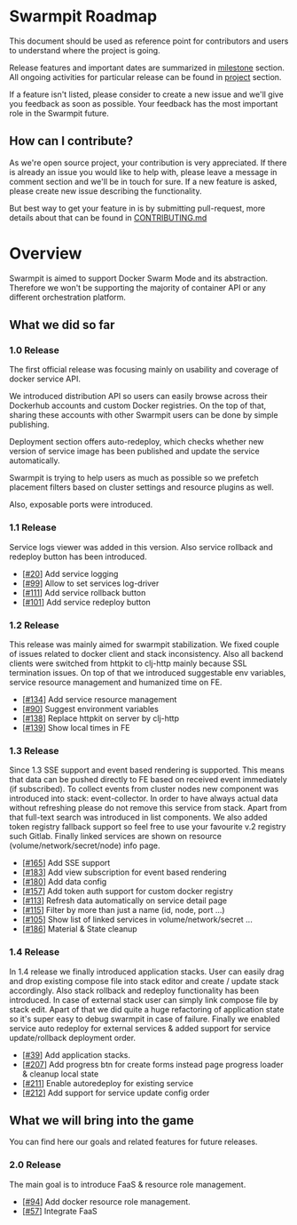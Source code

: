 Swarmpit Roadmap
================

This document should be used as reference point for contributors and users to understand where the
project is going.

Release features and important dates are summarized in 
[milestone](https://github.com/swarmpit/swarmpit/milestones) section. <br />
All ongoing activities for particular release can be found in 
[project](https://github.com/swarmpit/swarmpit/projects) section.

If a feature isn't listed, please consider to create a new issue and we'll give you feedback as soon
as possible. Your feedback has the most important role in the Swarmpit future.

## How can I contribute?

As we're open source project, your contribution is very appreciated. If there is already an issue you
would like to help with, please leave a message in comment section and we'll be in touch for sure. If a new feature is asked, please create new issue describing the functionality.

But best way to get your feature in is by submitting pull-request, more details about that can be found in [CONTRIBUTING.md](CONTRIBUTING.md)

# Overview

Swarmpit is aimed to support Docker Swarm Mode and its abstraction. Therefore we won't be supporting  the majority of container API or any different orchestration platform. 
 
## What we did so far 
 
### 1.0 Release

The first official release was focusing mainly on usability and coverage of docker service API.

We introduced distribution API so users can easily browse across their Dockerhub accounts and
custom Docker registries. On the top of that, sharing these accounts with other Swarmpit users
can be done by simple publishing.

Deployment section offers auto-redeploy, which checks whether new version of service image has been
published and update the service automatically.

Swarmpit is trying to help users as much as possible so we prefetch placement filters based
on cluster settings and resource plugins as well.

Also, exposable ports were introduced.

### 1.1 Release

Service logs viewer was added in this version. Also service rollback and redeploy button has been introduced.

-  [[#20](https://github.com/swarmpit/swarmpit/issues/20)] Add service logging
-  [[#99](https://github.com/swarmpit/swarmpit/issues/99)] Allow to set services log-driver
-  [[#111](https://github.com/swarmpit/swarmpit/issues/111)] Add service rollback button
-  [[#101](https://github.com/swarmpit/swarmpit/issues/101)] Add service redeploy button

### 1.2 Release

This release was mainly aimed for swarmpit stabilization. We fixed couple of issues related to docker client
and stack inconsistency. Also all backend clients were switched from httpkit to clj-http mainly because SSL
termination issues. On top of that we introduced suggestable env variables, service resource management and
humanized time on FE.

- [[#134](https://github.com/swarmpit/swarmpit/issues/134)] Add service resource management
- [[#90](https://github.com/swarmpit/swarmpit/issues/90)] Suggest environment variables
- [[#138](https://github.com/swarmpit/swarmpit/issues/138)] Replace httpkit on server by clj-http
- [[#139](https://github.com/swarmpit/swarmpit/issues/139)] Show local times in FE

### 1.3 Release

Since 1.3 SSE support and event based rendering is supported. This means that data can be pushed directly
to FE based on received event immediately (if subscribed). To collect events from cluster nodes new component
was introduced into stack: event-collector. In order to have always actual data without refreshing please
do not remove this service from stack. Apart from that full-text search was introduced in list components. We
also added token registry fallback support so feel free to use your favourite v.2 registry such Gitlab. Finally
linked services are shown on resource (volume/network/secret/node) info page.

- [[#165](https://github.com/swarmpit/swarmpit/issues/165)] Add SSE support
- [[#183](https://github.com/swarmpit/swarmpit/issues/183)] Add view subscription for event based rendering
- [[#180](https://github.com/swarmpit/swarmpit/issues/180)] Add data config
- [[#157](https://github.com/swarmpit/swarmpit/issues/157)] Add token auth support for custom docker registry
- [[#113](https://github.com/swarmpit/swarmpit/issues/113)] Refresh data automatically on service detail page
- [[#115](https://github.com/swarmpit/swarmpit/issues/115)] Filter by more than just a name (id, node, port ...)
- [[#105](https://github.com/swarmpit/swarmpit/issues/105)] Show list of linked services in volume/network/secret ...
- [[#186](https://github.com/swarmpit/swarmpit/issues/186)] Material & State cleanup

### 1.4 Release

In 1.4 release we finally introduced application stacks. User can easily drag and drop existing compose file
into stack editor and create / update stack accordingly. Also stack rollback and redeploy functionality has
been introduced. In case of external stack user can simply link compose file by stack edit. Apart of that we
did quite a huge refactoring of application state so it's super easy to debug swarmpit in case of failure. 
Finally we enabled service auto redeploy for external services & added support for service update/rollback
deployment order.

- [[#39](https://github.com/swarmpit/swarmpit/issues/39)] Add application stacks.
- [[#207](https://github.com/swarmpit/swarmpit/issues/207)] Add progress btn for create forms instead page progress loader & cleanup local state
- [[#211](https://github.com/swarmpit/swarmpit/issues/211)] Enable autoredeploy for existing service
- [[#212](https://github.com/swarmpit/swarmpit/issues/212)] Add support for service update config order

## What we will bring into the game

You can find here our goals and related features for future releases.

### 2.0 Release

The main goal is to introduce FaaS & resource role management.

- [[#94](https://github.com/swarmpit/swarmpit/issues/94)] Add docker resource role management.
- [[#57](https://github.com/swarmpit/swarmpit/issues/57)] Integrate FaaS
